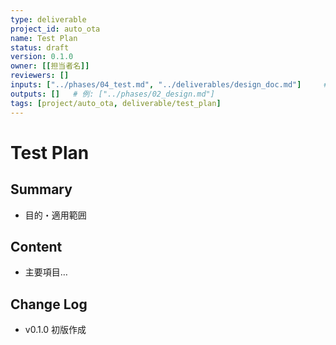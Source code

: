 ```yaml
---
type: deliverable
project_id: auto_ota
name: Test Plan
status: draft
version: 0.1.0
owner: [[担当者名]]
reviewers: []
inputs: ["../phases/04_test.md", "../deliverables/design_doc.md"]     # 例: ["../phases/01_requirements.md"]
outputs: []   # 例: ["../phases/02_design.md"]
tags: [project/auto_ota, deliverable/test_plan]
---
```


# Test Plan

## Summary
- 目的・適用範囲

## Content
- 主要項目…

## Change Log
- v0.1.0 初版作成
